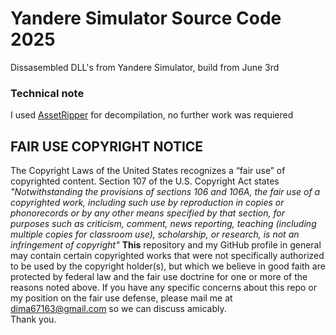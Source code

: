 # Yandere Simulator Source Code 2025
Dissasembled DLL's from Yandere Simulator, build from June 3rd

### Technical note
I used [AssetRipper](https://github.com/AssetRipper/AssetRipper) for decompilation, no further work was requiered

## FAIR USE COPYRIGHT NOTICE
The Copyright Laws of the United States recognizes a “fair use” of copyrighted content.  Section 107 of the U.S. Copyright Act states
    _"Notwithstanding the provisions of sections 106 and 106A, the fair use of a copyrighted work, including such use by reproduction in copies or phonorecords or by any other means specified by that section, for purposes such as criticism, comment, news reporting, teaching (including multiple copies for classroom use), scholarship, or research, is not an infringement of copyright"_
    __This__ repository and my GitHub profile in general may contain certain copyrighted works that were not specifically authorized to be used by the copyright holder(s), but which we believe in good faith are protected by federal law and the fair use doctrine for one or more of the reasons noted above. 
    If you have any specific concerns about this repo or my position on the fair use defense, please mail me at dima67163@gmail.com so we can discuss amicably.  
    Thank you.
